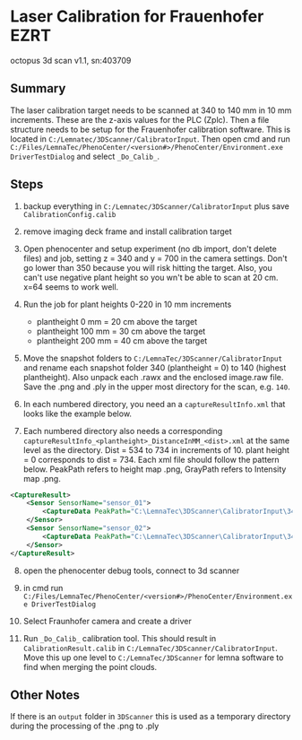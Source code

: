# Laser Calibration for Frauenhofer EZRT

octopus 3d scan v1.1, sn:403709

## Summary
The laser calibration target needs to be scanned at 340 to 140 mm in 10 mm increments. These are the z-axis values for the PLC (Zplc).  Then a file structure needs to be setup for the Frauenhofer calibration software. This is located in  `C:/Lemnatec/3DScanner/CalibratorInput`. Then open cmd and run `C:/Files/LemnaTec/PhenoCenter/<version#>/PhenoCenter/Environment.exe DriverTestDialog` and select `_Do_Calib_`.

## Steps
1. backup everything in `C:/Lemnatec/3DScanner/CalibratorInput` plus save `CalibrationConfig.calib`

2. remove imaging deck frame and install calibration target

3. Open phenocenter
and setup experiment (no db import, don't delete files) and job, setting z = 340 and y = 700 in the camera settings. Don't go lower than 350 because you will risk hitting the target. Also, you can't use negative plant height so you wn't be able to scan at 20 cm. x=64 seems to work well.

4. Run the job for plant heights 0-220 in 10 mm increments
	- plantheight 0 mm = 20 cm above the target
	- plantheight 100 mm = 30 cm above the target
	- plantheight 200 mm = 40 cm above the target

5. Move the snapshot folders to `C:/LemnaTec/3DScanner/CalibratorInput` and rename each snapshot folder 340 (plantheight = 0) to 140 (highest plantheight). Also unpack each .rawx and the enclosed image.raw file. Save the .png and .ply in the upper most directory for the scan, e.g. `140`.

6. In each numbered directory, you need an a `captureResultInfo.xml` that looks like the example below.

7. Each numbered directory also needs a corresponding `captureResultInfo_<plantheight>_DistanceInMM_<dist>.xml` at the same level as the directory. Dist = 534 to 734 in increments of 10. plant height = 0 corresponds to dist = 734. Each xml file should follow the pattern below. PeakPath refers to height map .png, GrayPath refers to Intensity map .png.

```xml
<CaptureResult>
	<Sensor SensorName="sensor_01">
		<CaptureData PeakPath="C:\LemnaTec\3DScanner\CalibratorInput\340\sensor0_Height.png" GreyPath="C:\LemnaTec\3DScanner\CalibratorInput\340\sensor0_Intensity.png"/>
	</Sensor>
	<Sensor SensorName="sensor_02">
		<CaptureData PeakPath="C:\LemnaTec\3DScanner\CalibratorInput\340\sensor1_Height.png" GreyPath="C:\LemnaTec\3DScanner\CalibratorInput\340\sensor1_Intensity.png"/>
	</Sensor>
</CaptureResult>
```
8. open the phenocenter debug tools, connect to 3d scanner

9. in cmd run `C:/Files/LemnaTec/PhenoCenter/<version#>/PhenoCenter/Environment.exe DriverTestDialog`

10. Select Fraunhofer camera and create a driver

11. Run `_Do_Calib_` calibration tool. This should result in `CalibrationResult.calib` in `C:/LemnaTec/3DScanner/CalibratorInput`.  Move this up one level to `C:/LemnaTec/3DScanner` for lemna software to find when merging the point clouds.

## Other Notes

If there is an `output` folder in `3DScanner` this is used as a temporary directory during the processing of the .png to .ply
